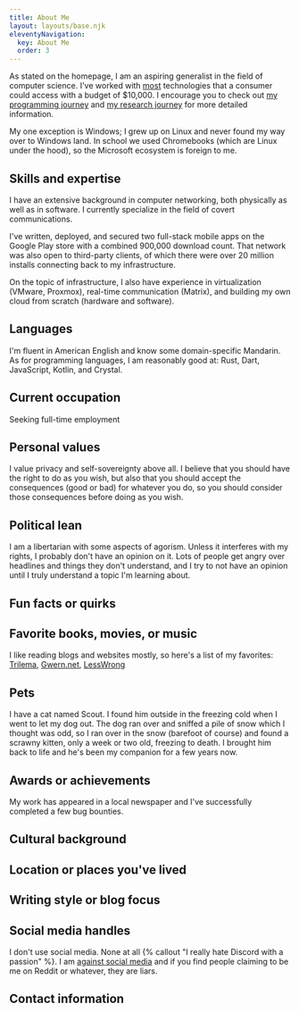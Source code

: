 ```yaml
---
title: About Me
layout: layouts/base.njk
eleventyNavigation:
  key: About Me
  order: 3
---
```

As stated on the homepage, I am an aspiring generalist in the field of computer science. I've worked with [most](/blog/2024/why-linux/) technologies that a consumer could access with a budget of $10,000. I encourage you to check out [my programming journey](/blog/2024/my-programming-journey) and [my research journey](blog/2024/my-research-journey) for more detailed information.

My one exception is Windows; I grew up on Linux and never found my way over to Windows land. In school we used Chromebooks (which are Linux under the hood), so the Microsoft ecosystem is foreign to me.

## Skills and expertise
I have an extensive background in computer networking, both physically as well as in software. I currently specialize in the field of covert communications.

I've written, deployed, and secured two full-stack mobile apps on the Google Play store with a combined 900,000 download count. That network was also open to third-party clients, of which there were over 20 million installs connecting back to my infrastructure.

On the topic of infrastructure, I also have experience in virtualization (VMware, Proxmox), real-time communication (Matrix), and building my own cloud from scratch (hardware and software).

## Languages
I'm fluent in American English and know some domain-specific Mandarin.
<br>As for programming languages, I am reasonably good at: Rust, Dart, JavaScript, Kotlin, and Crystal.

## Current occupation
Seeking full-time employment

## Personal values
I value privacy and self-sovereignty above all. I believe that you should have the right to do as you wish, but also that you should accept the consequences (good or bad) for whatever you do, so you should consider those consequences before doing as you wish.

## Political lean
I am a libertarian with some aspects of agorism. Unless it interferes with my rights, I probably don't have an opinion on it. Lots of people get angry over headlines and things they don't understand, and I try to not have an opinion until I truly understand a topic I'm learning about.

## Fun facts or quirks

## Favorite books, movies, or music
I like reading blogs and websites mostly, so here's a list of my favorites: [Trilema](https://trilema.com), [Gwern.net](https://gwern.net), [LessWrong](https://lesswrong.com)

## Pets
I have a cat named Scout. I found him outside in the freezing cold when I went to let my dog out. The dog ran over and sniffed a pile of snow which I thought was odd, so I ran over in the snow (barefoot of course) and found a scrawny kitten, only a week or two old, freezing to death. I brought him back to life and he's been my companion for a few years now.

## Awards or achievements
My work has appeared in a local newspaper and I've successfully completed a few bug bounties.

## Cultural background

## Location or places you've lived

## Writing style or blog focus

## Social media handles
I don't use social media. None at all {% callout "I really hate Discord with a passion" %}. I am [against social media](/blog/2024/against-social-media) and if you find people claiming to be me on Reddit or whatever, they are liars.

## Contact information
